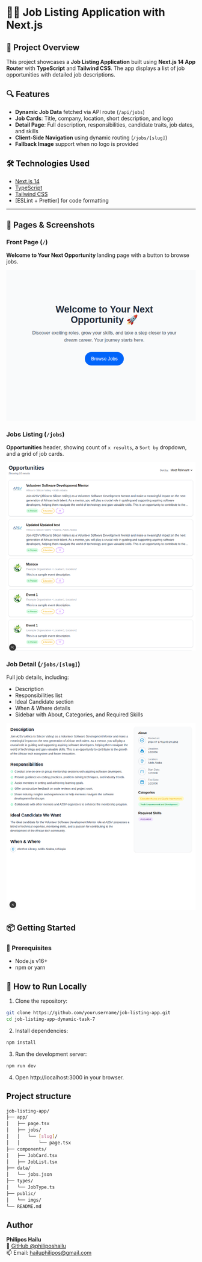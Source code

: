 # 🧑‍💼 Job Listing Application with Next.js

## 🚀 Project Overview

This project showcases a **Job Listing Application** built using **Next.js 14 App Router** with **TypeScript** and **Tailwind CSS**. The app displays a list of job opportunities with detailed job descriptions.

## 🔍 Features

- **Dynamic Job Data** fetched via API route (`/api/jobs`)
- **Job Cards**: Title, company, location, short description, and logo
- **Detail Page**: Full description, responsibilities, candidate traits, job dates, and skills
- **Client-Side Navigation** using dynamic routing (`/jobs/[slug]`)
- **Fallback Image** support when no logo is provided

## 🛠️ Technologies Used

- [Next.js 14](https://nextjs.org/)
- [TypeScript](https://www.typescriptlang.org/)
- [Tailwind CSS](https://tailwindcss.com/)
- [ESLint + Prettier] for code formatting

---

## 🧭 Pages & Screenshots

### Front Page (`/`)

**Welcome to Your Next Opportunity** landing page with a button to browse jobs.

![Home Page Screenshot](./public/imgs/homePage1.png)

### Jobs Listing (`/jobs`)

**Opportunities** header, showing count of `x results`, a `Sort by` dropdown, and a grid of job cards.

![Jobs Listing Screenshot](./public/imgs/jobListT7_1.png)

### Job Detail (`/jobs/[slug]`)

Full job details, including:

- Description
- Responsibilities list
- Ideal Candidate section
- When & Where details
- Sidebar with About, Categories, and Required Skills

![Job Detail Screenshot](./public/imgs/jobDetailT7_2.png)

## 📦 Getting Started

### 🔧 Prerequisites

- Node.js v16+
- npm or yarn

## 🚀 How to Run Locally

1. Clone the repository:

```bash
git clone https://github.com/yourusername/job-listing-app.git
cd job-listing-app-dynamic-task-7
```

2. Install dependencies:

```bash
npm install
```

3. Run the development server:

```bash
npm run dev
```

4. Open http://localhost:3000 in your browser.

## Project structure

```bash
job-listing-app/
├── app/
│   ├── page.tsx
│   ├── jobs/
│   │   └── [slug]/
│   │       └── page.tsx
├── components/
│   ├── JobCard.tsx
│   ├── JobList.tsx
├── data/
│   └── jobs.json
├── types/
│   └── JobType.ts
├── public/
│   └── imgs/
└── README.md
```

## Author

**Philipos Hailu**  
🔗 [GitHub @philiposhailu](https://github.com/philiposhailu)  
📫 Email: hailuphilipos@gmail.com
